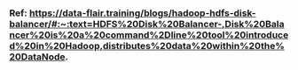 ### Ref: https://data-flair.training/blogs/hadoop-hdfs-disk-balancer/#:~:text=HDFS%20Disk%20Balancer-,Disk%20Balancer%20is%20a%20command%2Dline%20tool%20introduced%20in%20Hadoop,distributes%20data%20within%20the%20DataNode.
